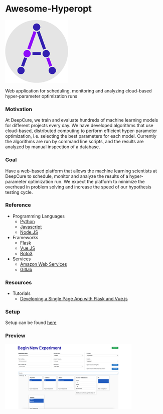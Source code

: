 # Awesome-Hyperopt
<img src="https://github.com/DanielBelmes/awesome-hyperopt/blob/master/autohopts.png" width="200" height="200" />

Web application for scheduling, monitoring and analyzing cloud-based hyper-parameter optimization runs

### Motivation
At DeepCure, we train and evaluate hundreds of machine learning models for different projects every day. We have developed algorithms that use cloud-based, distributed computing to perform efficient hyper-parameter optimization, i.e. selecting the best parameters for each model. Currently the algorithms are run by command line scripts, and the results are analyzed by manual inspection of a database.

### Goal  
Have a web-based platform that allows the machine learning scientists at DeepCure to schedule, monitor and analyze the results of a hyper-parameter optimization run. We expect the platform to minimize the overhead in problem solving and increase the speed of our hypothesis testing cycle.

### Reference
* Programming Languages 
  * [Python](https://www.python.org/)
  * [Javascript](https://developer.mozilla.org/en-US/docs/Web/JavaScript)
  * [Node.JS](https://nodejs.org/en/)
* Frameworks 
  * [Flask](http://flask.pocoo.org/) 
  * [Vue.JS](https://vuejs.org/) 
  * [Boto3](https://boto3.amazonaws.com/v1/documentation/api/latest/index.html)
* Services
  * [Amazon Web Services](https://docs.aws.amazon.com/index.html#lang/en_us)
  * [Gitlab](https://docs.gitlab.com/ce/gitlab-basics/)

### Resources
* Tutorials
  * [Developing a Single Page App with Flask and Vue.js](https://testdriven.io/blog/developing-a-single-page-app-with-flask-and-vuejs/) 

### Setup
Setup can be found [here](https://github.com/DanielBelmes/awesome-hyperopt/blob/master/README(SETUP%26RUN).md)

### Preview
<kbd><img src="https://github.com/DanielBelmes/awesome-hyperopt/blob/master/Images/image-1.png?raw=true" width="80%" height ="80%"/></kbd>
